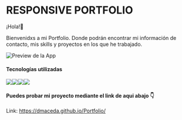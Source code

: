 
# RESPONSIVE PORTFOLIO

¡Hola!👋 


Bienvenidxs a mi Portfolio.
Donde podrán encontrar mi información de contacto, mis skills y proyectos en los que he trabajado.

![Preview de la App ]()

#### Tecnologías utilizadas


<img src="https://img.shields.io/badge/-JavaScript-eed718?style=flat&logo=javascript&logoColor=ffffff"><img src = "https://img.shields.io/badge/-HTML5-E34F26?style=flat&logo=html5&logoColor=white"><img src = "https://img.shields.io/badge/-CSS3-1572B6?style=flat&logo=css3&logoColor=white"><img src="https://img.shields.io/badge/-React-000000?style=flat&logo=react&logoColor=00c8ff">


#### Puedes probar mi proyecto mediante el link de aqui abajo 👇

Link: https://dmaceda.github.io/Portfolio/ 
